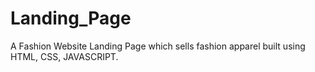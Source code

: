 # Landing_Page
A Fashion Website Landing Page which sells fashion apparel built using HTML, CSS, JAVASCRIPT. 
